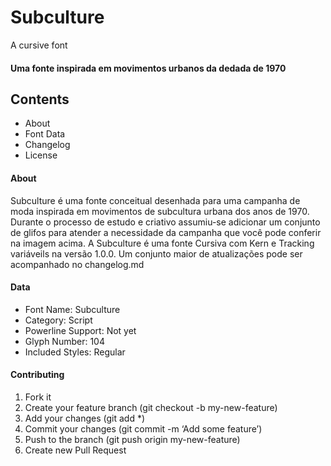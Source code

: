# Subculture

A cursive font

#### Uma fonte inspirada em movimentos urbanos da dedada de 1970

## Contents
+ About
+ Font Data
+ Changelog
+ License

#### About
Subculture é uma fonte conceitual desenhada para uma campanha de moda inspirada em movimentos de subcultura urbana dos anos de 1970. 
Durante o processo de estudo e criativo assumiu-se adicionar um conjunto de glifos para atender a necessidade da campanha que você 
pode conferir na imagem acima. A Subculture é uma fonte Cursiva com Kern e Tracking variáveils na versão 1.0.0. Um conjunto maior de 
atualizações pode ser acompanhado no changelog.md

#### Data
+ Font Name: Subculture
+ Category: Script
+ Powerline Support: Not yet
+ Glyph Number: 104
+ Included Styles: Regular


#### Contributing
1. Fork it
2. Create your feature branch (git checkout -b my-new-feature)
3. Add your changes (git add *)
4. Commit your changes (git commit -m ‘Add some feature’)
5. Push to the branch (git push origin my-new-feature)
6. Create new Pull Request
